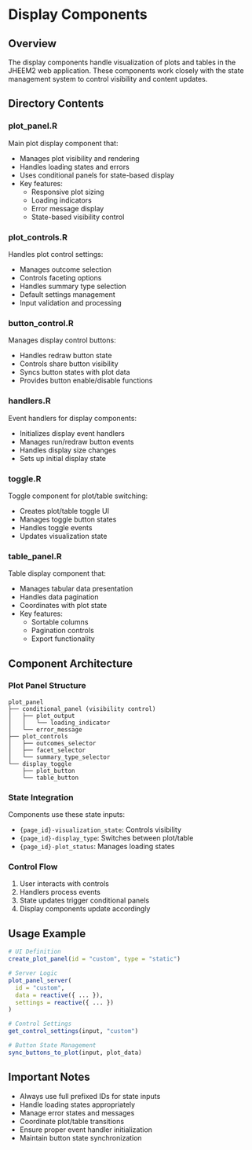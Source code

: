 # Display Components

## Overview
The display components handle visualization of plots and tables in the JHEEM2 web application. These components work closely with the state management system to control visibility and content updates.

## Directory Contents

### plot_panel.R
Main plot display component that:
- Manages plot visibility and rendering
- Handles loading states and errors
- Uses conditional panels for state-based display
- Key features:
  - Responsive plot sizing
  - Loading indicators
  - Error message display
  - State-based visibility control

### plot_controls.R
Handles plot control settings:
- Manages outcome selection
- Controls faceting options
- Handles summary type selection
- Default settings management
- Input validation and processing

### button_control.R
Manages display control buttons:
- Handles redraw button state
- Controls share button visibility
- Syncs button states with plot data
- Provides button enable/disable functions

### handlers.R
Event handlers for display components:
- Initializes display event handlers
- Manages run/redraw button events
- Handles display size changes
- Sets up initial display state

### toggle.R
Toggle component for plot/table switching:
- Creates plot/table toggle UI
- Manages toggle button states
- Handles toggle events
- Updates visualization state

### table_panel.R
Table display component that:
- Manages tabular data presentation
- Handles data pagination
- Coordinates with plot state
- Key features:
  - Sortable columns
  - Pagination controls
  - Export functionality

## Component Architecture

### Plot Panel Structure
```
plot_panel
├── conditional_panel (visibility control)
│   ├── plot_output
│   │   └── loading_indicator
│   └── error_message
├── plot_controls
│   ├── outcomes_selector
│   ├── facet_selector
│   └── summary_type_selector
└── display_toggle
    ├── plot_button
    └── table_button
```

### State Integration
Components use these state inputs:
- `{page_id}-visualization_state`: Controls visibility
- `{page_id}-display_type`: Switches between plot/table
- `{page_id}-plot_status`: Manages loading states

### Control Flow
1. User interacts with controls
2. Handlers process events
3. State updates trigger conditional panels
4. Display components update accordingly

## Usage Example

```r
# UI Definition
create_plot_panel(id = "custom", type = "static")

# Server Logic
plot_panel_server(
  id = "custom",
  data = reactive({ ... }),
  settings = reactive({ ... })
)

# Control Settings
get_control_settings(input, "custom")

# Button State Management
sync_buttons_to_plot(input, plot_data)
```

## Important Notes
- Always use full prefixed IDs for state inputs
- Handle loading states appropriately
- Manage error states and messages
- Coordinate plot/table transitions
- Ensure proper event handler initialization
- Maintain button state synchronization
